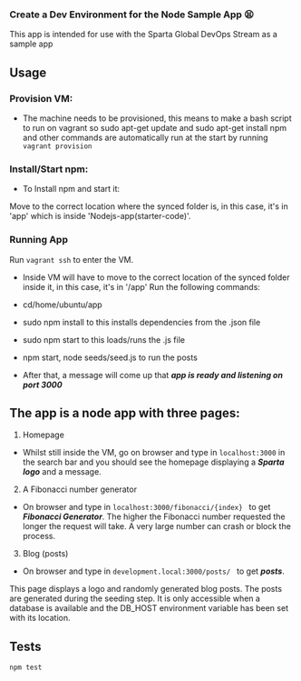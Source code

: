 ### Create a Dev Environment for the Node Sample App 😫


This app is intended for use with the Sparta Global DevOps Stream as a sample app


## Usage

### Provision VM:

- The machine needs to be provisioned, this means to make a bash script to run on vagrant so sudo apt-get update and sudo apt-get install npm and other commands are automatically run at the start by running ``` vagrant provision```

### Install/Start npm:

- To Install npm and start it:

Move to the correct location where the synced folder is, in this case, it's in 'app' which is inside 'Nodejs-app(starter-code)'.

### Running App

Run ```vagrant ssh``` to enter the VM.

- Inside VM will have to move to the correct location of the synced folder inside it, in this case, it's in '/app'
Run the following commands:

- cd/home/ubuntu/app

- sudo npm install to this installs dependencies from the .json file

- sudo npm start to this loads/runs the .js file

- npm start, node seeds/seed.js to run the posts

- After that, a  message will come up that  ***app is ready and listening on port 3000***

## The app is a node app with three pages:

1. Homepage

- Whilst still inside the VM, go on browser and type in ```localhost:3000``` in the search bar and you should see the homepage displaying a ***Sparta logo*** and a message.

2. A Fibonacci number generator

-  On browser and type in ```localhost:3000/fibonacci/{index} ```
to get ***Fibonacci Generator***. The higher the Fibonacci number requested the longer the request will take. A very large number can crash or block the process.

3. Blog (posts)

- On browser and type in ```development.local:3000/posts/ ```
to get ***posts***.

This page displays a logo and randomly generated blog posts. The posts are generated during the seeding step. It is only accessible when a database is available and the DB_HOST environment variable has been set with its location.

## Tests

```
npm test
```
